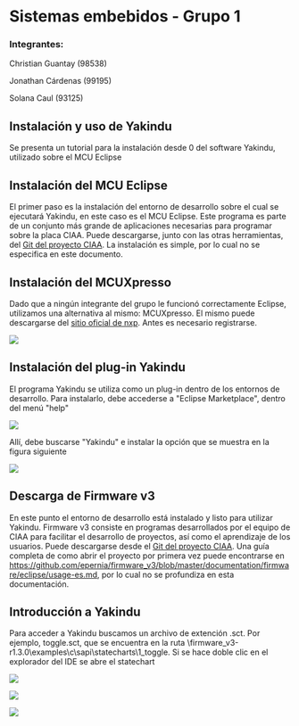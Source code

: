 # Sistemas embebidos - Grupo 1

### Integrantes:

Christian Guantay (98538)

Jonathan Cárdenas (99195)

Solana Caul (93125)

## Instalación y uso de Yakindu

Se presenta un tutorial para la instalación desde 0 del software Yakindu, utilizado sobre el MCU Eclipse

## Instalación del MCU Eclipse

El primer paso es la instalación del entorno de desarrollo sobre el cual se ejecutará Yakindu, en este caso es el MCU Eclipse. Este programa es parte de un conjunto más grande de aplicaciones necesarias para programar sobre la placa CIAA. Puede descargarse, junto con las otras herramientas, del [Git del proyecto CIAA](https://github.com/epernia/software/releases/tag/r1.1.0). La instalación es simple, por lo cual no se especifica en este documento.

## Instalación del MCUXpresso

Dado que a ningún integrante del grupo le funcionó correctamente Eclipse, utilizamos una alternativa al mismo: MCUXpresso. El mismo puede descargarse del [sitio oficial de nxp](https://www.nxp.com/design/software/development-software/mcuxpresso-software-and-tools/mcuxpresso-integrated-development-environment-ide:MCUXpresso-IDE?tab=Design_Tools_Tab). Antes es necesario registrarse.

![](https://user-images.githubusercontent.com/38143566/82156304-c9e11b00-9850-11ea-9be5-d2730024a0e0.png)

## Instalación del plug-in Yakindu

El programa Yakindu se utiliza como un plug-in dentro de los entornos de desarrollo. Para instalarlo, debe accederse a "Eclipse Marketplace", dentro del menú "help"

![](https://user-images.githubusercontent.com/38143566/82157653-32cc9100-9859-11ea-9f5d-5ed0402a0862.png)

Allí, debe buscarse "Yakindu" e instalar la opción que se muestra en la figura siguiente

![](https://user-images.githubusercontent.com/38143566/82157286-dcf6e980-9856-11ea-999a-357bc59cd7ae.png)

## Descarga de Firmware v3

En este punto el entorno de desarrollo está instalado y listo para utilizar Yakindu. Firmware v3 consiste en programas desarrollados por el equipo de CIAA para facilitar el desarrollo de proyectos, así como el aprendizaje de los usuarios. Puede descargarse desde el [Git del proyecto CIAA](https://github.com/ciaa/firmware_v3). Una guía completa de como abrir el proyecto por primera vez puede encontrarse en https://github.com/epernia/firmware_v3/blob/master/documentation/firmware/eclipse/usage-es.md, por lo cual no se profundiza en esta documentación.

## Introducción a Yakindu

Para acceder a Yakindu buscamos un archivo de extención .sct. Por ejemplo, toggle.sct, que se encuentra en la ruta \firmware_v3-r1.3.0\examples\c\sapi\statecharts\1_toggle\. Si se hace doble clic en el explorador del IDE se abre el statechart

![](https://user-images.githubusercontent.com/38143566/82158091-0ebe7f00-985c-11ea-8538-e2b1b9d65aa2.png)


![](https://user-images.githubusercontent.com/38143566/82161523-db87ea00-9873-11ea-9ebd-d03563d5332f.png)


![](https://user-images.githubusercontent.com/38143566/82161529-f5293180-9873-11ea-914b-8a713722da68.png)
